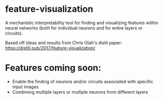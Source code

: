 # feature-visualization
A mechanistic interpretability tool for finding and visualizing features within neural networks (both for individual neurons and for entire layers or circuits).

Based off ideas and results from Chris Olah's distil paper: https://distill.pub/2017/feature-visualization/

# Features coming soon:
- Enable the finding of neurons and/or circuits associated with specific input images
- Combining multiple layers or multiple neurons from different layers 
